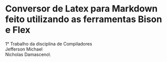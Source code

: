 # Conversor de Latex para Markdown feito utilizando as ferramentas Bison e Flex
1° Trabalho da disciplina de Compiladores\
Jefferson Michael\
Nicholas Damasceno\
